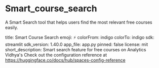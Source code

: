 # Smart_course_search
A Smart Search tool that helps users find the most relevant free courses easily.

title: Smart Course Search
emoji: ⚡
colorFrom: indigo
colorTo: indigo
sdk: streamlit
sdk_version: 1.40.0
app_file: app.py
pinned: false
license: mit
short_description: Smart search feature for free courses on Analytics Vidhya's
Check out the configuration reference at https://huggingface.co/docs/hub/spaces-config-reference
